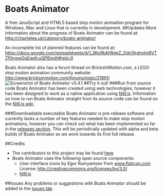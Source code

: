 # Boats Animator
A free JavaScript and HTML5 based stop motion animation program for Windows, Mac and Linux that is currently in development.
##Updates
More information about the progress of Boats Animator can be found at: http://charlielee.uk/category/boats-animator/

An incomplete list of planned features can be found at: https://docs.google.com/spreadsheets/d/1_3Ku9bAIWgeZ_Ddc5hghslm8VTZf0mxwGsEqefcuQP8/edit#gid=0

Boats Animator also has a forum thread on BricksInMotion.com, a LEGO stop motion animation community website: http://www.bricksinmotion.com/forums/topic/21891/
![Screenshot of Boats Animator v0.4.1](http://i.imgur.com/MsHvp6M.png)
##Try it out!
###Run from source code
Boats Animator has been created using web technologies, however it has been designed to work as a native application using [NW.js](https://github.com/nwjs/nw.js). Information on how to run Boats Animator straight from its source code can be found on the [NW.js wiki](https://github.com/nwjs/nw.js/wiki/How-to-run-apps).

###Downloadable executable
Boats Animator is pre-release software and currently lacks a number of key features needed to make stop motion animations, however you can check out what has been implemented so far in the [releases section](https://github.com/BoatsAreRockable/animator/releases). This will be periodically updated with alpha and beta builds of Boats Animator as we work towards its first full release.

##Credits
* The contributors to this project may be found [here](https://github.com/BoatsAreRockable/animator/graphs/contributors)
* Boats Animator uses the following open source components:
   * User interface icons by Egor Rumyantsev from www.flaticon.com License: http://creativecommons.org/licenses/by/3.0/
   * [NW.js](https://github.com/nwjs/nw.js)

##Issues
Any problems or suggestions with Boats Animator should be added to the [issues tab](https://github.com/BoatsAreRockable/animator/issues).
